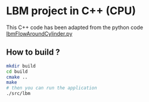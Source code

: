 # LBM  project in C++ (CPU)


This C++ code has been adapted from the python code [lbmFlowAroundCylinder.py](https://github.com/sidsriv/Simulation-and-modelling-of-natural-processes/blob/master/lbmFlowAroundCylinder.py)

## How to build  ?

```bash
mkdir build
cd build
cmake ..
make
# then you can run the application
./src/lbm
```
